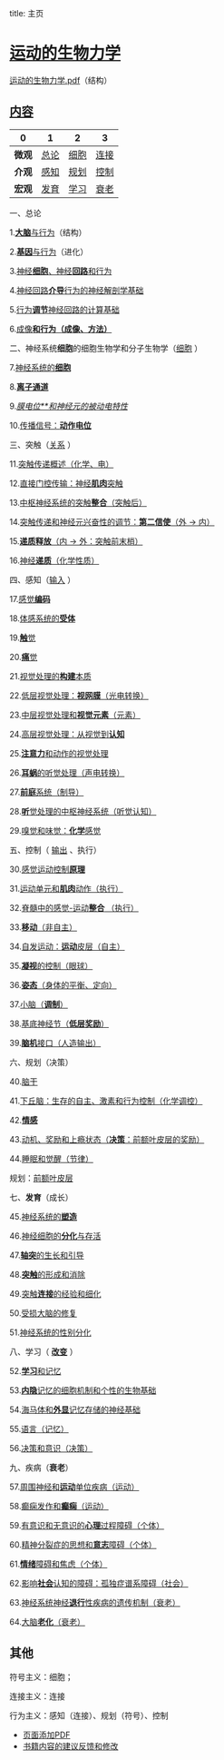title: 主页

# [运动的生物力学](https://github.com/OpenHUTB/move)

<a href="move.pdf" class="image fit">运动的生物力学.pdf</a>（结构） <span id="move_pdf"></span>

## <a href="pdf/00.pdf" class="image fit">内容</a> <span id="content"></span>

| 0   | 1                  | 2               | 3                   |
|-----|--------------------|-----------------|---------------------|
| **微观**  | [总论](#perspective) | [细胞](#cell)     | [连接](#transmission) |
| **介观**  | [感知](#perception)  | [规划](#planning) | [控制](#control)      |
| **宏观**  | [发育](#development) | [学习](#learning) | [衰老](#desease)      |

<!--
![Alt text](<pdf/00.pdf>){ type=application/pdf style="min-height:75vh;width:100%" }
-->

一、总论 <span id="perspective"></span>

1.<a href="pdf/01.pdf" class="image fit">**大脑**与行为</a>（结构） <span id="brain_behavior"></span>

2.<a href="pdf/02.pdf" class="image fit">**基因**与行为</a>（进化） <span id="genes_behavior"></span>

3.<a href="pdf/03.pdf" class="image fit">神经**细胞**、神经**回路**和行为</a>

4.<a href="pdf/04.pdf" class="image fit">神经回路**介导**行为的神经解剖学基础 </a>
 
5.<a href="pdf/05.pdf" class="image fit">行为**调节**神经回路的计算基础</a>

6.<a href="pdf/06.pdf" class="image fit">成像**和行为（成像、方法）</a>**

二、神经系统**细胞**的细胞生物学和分子生物学（[细胞](https://github.com/OpenHUTB/onion/blob/master/model_repository.md#cell) ）<span id="cell"></span>

7.<a href="pdf/07.pdf" class="image fit">神经系统的**细胞**</a>

8.<a href="pdf/08.pdf" class="image fit">**离子通道**</a>

9.<a href="pdf/09.pdf" class="image fit">*膜电位**和神经元的被动电特性</a>*

10.<a href="pdf/10.pdf" class="image fit">传播信号：**动作电位**</a>


三、突触（[关系](https://github.com/OpenHUTB/onion/blob/master/model_repository.md#cell) ）<span id="transmission"></span>

11.<a href="pdf/11.pdf" class="image fit">突触传递概述（化学、电）</a>

12.<a href="pdf/12.pdf" class="image fit">直接门控传输：神经**肌肉**突触</a>

13.<a href="pdf/13.pdf" class="image fit">中枢神经系统的突触**整合**（突触后）</a>

14.<a href="pdf/14.pdf" class="image fit">突触传递和神经元兴奋性的调节：**第二信使**（外 -> 内）</a>

15.<a href="pdf/15.pdf" class="image fit">**递质释放**（内 -> 外：突触前末梢）</a>

16.<a href="pdf/16.pdf" class="image fit">神经**递质**（化学性质）</a>

四、感知（[输入](https://github.com/OpenHUTB/onion/blob/master/model_repository.md#perception) ） <span id="perception"></span>

17.<a href="pdf/17.pdf" class="image fit">感觉**编码**</a>

18.<a href="pdf/18.pdf" class="image fit">体感系统的**受体**</a>

19.<a href="pdf/19.pdf" class="image fit">**触**觉</a>

20.<a href="pdf/20.pdf" class="image fit">**痛**觉</a>

21.<a href="pdf/21.pdf" class="image fit">视觉处理的**构建**本质</a>

22.<a href="pdf/22.pdf" class="image fit">低层视觉处理：**视网膜**（光电转换）</a>

23.<a href="pdf/23.pdf" class="image fit">中层视觉处理和**视觉元素**（元素）</a>

24.<a href="pdf/24.pdf" class="image fit">高层视觉处理：从视觉到**认知**</a>

25.<a href="pdf/25.pdf" class="image fit">**注意力**和动作的视觉处理</a>

26.<a href="pdf/26.pdf" class="image fit">**耳蜗**的听觉处理（声电转换）</a>

27.<a href="pdf/27.pdf" class="image fit">**前庭**系统（制导）</a> 

28.<a href="pdf/28.pdf" class="image fit">**听**觉处理的中枢神经系统（听觉认知）</a> 

29.<a href="pdf/29.pdf" class="image fit">嗅觉和味觉：**化学**感觉</a>


五、控制（ [输出](https://github.com/OpenHUTB/onion/blob/master/model_repository.md#control) 、执行） <span id="control"></span>

30.<a href="pdf/30.pdf" class="image fit">感觉运动控制**原理**</a>

31.<a href="pdf/31.pdf" class="image fit">运动单元和**肌肉**动作（执行）</a>

32.<a href="pdf/32.pdf" class="image fit">脊髓中的感觉-运动**整合** （执行）</a>

33.<a href="pdf/33.pdf" class="image fit">**移动**（非自主）</a>

34.<a href="pdf/34.pdf" class="image fit">自发运动：**运动**皮层（自主）</a>

35.<a href="pdf/35.pdf" class="image fit">**凝视**的控制（眼球）</a>

36.<a href="pdf/36.pdf" class="image fit">**姿态**（身体的平衡、定向）</a>

37.<a href="pdf/37.pdf" class="image fit">小脑（**调制**）</a>

38.<a href="pdf/38.pdf" class="image fit">基底神经节（**低层奖励**）</a>

39.<a href="pdf/39.pdf" class="image fit">**脑机**接口（人造输出）</a>


六、规划（决策） <span id="planning"></span>

40.<a href="pdf/40.pdf" class="image fit">脑干</a>

41.<a href="pdf/41.pdf" class="image fit">下丘脑：生存的自主、激素和行为控制（化学调控）</a>

42.<a href="pdf/42.pdf" class="image fit">**情感**</a>

43.<a href="pdf/43.pdf" class="image fit">动机、奖励和上瘾状态（**决策**：前额叶皮层的奖励）</a>

44.<a href="pdf/44.pdf" class="image fit">睡眠和觉醒（节律）</a>

规划：[前额叶皮层](https://github.com/OpenHUTB/PFC)


七、**发育**（成长） <span id="development"></span>

45.<a href="pdf/45.pdf" class="image fit">神经系统的**塑造**</a>

46.<a href="pdf/46.pdf" class="image fit">神经细胞的**分化**与存活</a>

47.<a href="pdf/47.pdf" class="image fit">**轴突**的生长和引导</a>

48.<a href="pdf/48.pdf" class="image fit">**突触**的形成和消除</a>

49.<a href="pdf/49.pdf" class="image fit">突触**连接**的经验和细化</a>

50.<a href="pdf/50.pdf" class="image fit">受损大脑的修复</a>

51.<a href="pdf/51.pdf" class="image fit">神经系统的性别分化</a>


八、学习（ [**改变**](https://github.com/OpenHUTB/onion/blob/master/model_repository.md#learning) ） <span id="learning"></span>

52.<a href="pdf/52.pdf" class="image fit">**学习**和记忆</a>

53.<a href="pdf/53.pdf" class="image fit">**内隐**记忆的细胞机制和个性的生物基础</a>

54.<a href="pdf/54.pdf" class="image fit">海马体和**外显**记忆存储的神经基础</a>

55.<a href="pdf/55.pdf" class="image fit">语言（记忆）</a>

56.<a href="pdf/56.pdf" class="image fit">决策和意识（决策）</a>


九、疾病（**衰老**） <span id="desease"></span>

57.<a href="pdf/57.pdf" class="image fit">周围神经和**运动**单位疾病（运动）</a>

58.<a href="pdf/58.pdf" class="image fit">癫痫发作和**癫痫**（运动）</a>

59.<a href="pdf/59.pdf" class="image fit">有意识和无意识的**心理**过程障碍（个体）</a>

60.<a href="pdf/60.pdf" class="image fit">精神分裂症的思想和**意志**障碍（个体）</a>

61.<a href="pdf/61.pdf" class="image fit">**情绪**障碍和焦虑（个体）</a>

62.<a href="pdf/62.pdf" class="image fit">影响**社会**认知的障碍：孤独症谱系障碍（社会）</a>

63.<a href="pdf/63.pdf" class="image fit">神经系统神经**退行**性疾病的遗传机制（衰老）</a>

64.<a href="pdf/64.pdf" class="image fit">大脑**老化**（衰老）</a>


## 其他

符号主义：细胞；

连接主义：连接

行为主义：感知（连接）、规划（符号）、控制

* [页面添加PDF](https://stackoverflow.com/questions/69237778/how-to-embed-a-local-pdf-file-in-mkdocs-generated-website-on-github-pages)
* [书籍内容的建议反馈和修改](https://github.com/OpenHUTB/neuro/issues)


